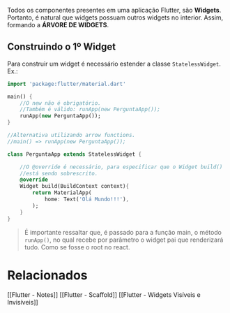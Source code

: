 Todos os componentes presentes em uma aplicação Flutter, são __Widgets__.
Portanto, é natural que widgets possuam outros widgets no interior. Assim, formando a __ÁRVORE DE WIDGETS__.

## Construindo o 1º Widget
Para construir um widget é necessário estender a classe `StatelessWidget`.
Ex.:
```dart
import 'package:flutter/material.dart'

main() {
	//O new não é obrigatório.
	//Também é válido: runApp(new PerguntaApp());
	runApp(new PerguntaApp());
}

//Alternativa utilizando arrow functions.
//main() => runApp(new PerguntaApp());

class PerguntaApp extends StatelessWidget {

	//O @override é necessário, para especificar que o Widget build() 
	//está sendo sobrescrito.
	@override
	Widget build(BuildContext context){
		return MaterialApp(
			home: Text('Olá Mundo!!!'),
		);
	}
}
```
>É importante ressaltar que, é passado para a função main, o método `runApp()`, no qual recebe por parâmetro o widget pai que renderizará tudo.
>Como se fosse o root no react.

# Relacionados
[[Flutter - Notes]]
[[Flutter - Scaffold]]
[[Flutter - Widgets Visíveis e Invisíveis]]
